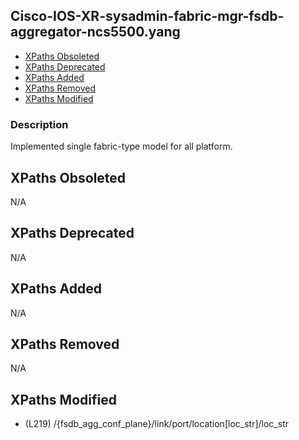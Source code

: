 ## Cisco-IOS-XR-sysadmin-fabric-mgr-fsdb-aggregator-ncs5500.yang

- [XPaths Obsoleted](#xpaths-obsoleted)
- [XPaths Deprecated](#xpaths-deprecated)
- [XPaths Added](#xpaths-added)
- [XPaths Removed](#xpaths-removed)
- [XPaths Modified](#xpaths-modified)

### Description

Implemented single fabric-type model for all platform.

## XPaths Obsoleted

N/A

## XPaths Deprecated

N/A

## XPaths Added

N/A

## XPaths Removed

N/A

## XPaths Modified

- (L219)	/{fsdb_agg_conf_plane}/link/port/location[loc_str]/loc_str

